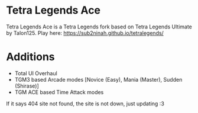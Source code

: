 # Tetra Legends Ace
Tetra Legends Ace is a Tetra Legends fork based on Tetra Legends Ultimate by Talon125.
Play here: https://sub2ninah.github.io/tetralegends/

# Additions
- Total UI Overhaul
- TGM3 based Arcade modes [Novice (Easy), Mania (Master), Sudden (Shirase)]
- TGM ACE based Time Attack modes

If it says 404 site not found, the site is not down, just updating :3
